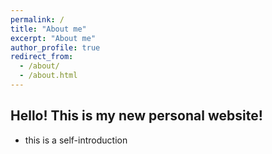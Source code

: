 ```yaml
---
permalink: /
title: "About me"
excerpt: "About me"
author_profile: true
redirect_from:
  - /about/
  - /about.html
---
```


## Hello! This is my new personal website!
- this is a self-introduction

